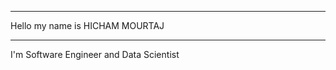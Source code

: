 ************************************
 Hello my name is HICHAM MOURTAJ 
 ********************************
 I'm Software Engineer and Data Scientist


